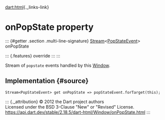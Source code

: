 [dart:html](../../dart-html/dart-html-library){._links-link}

onPopState property
===================

::: {#getter .section .multi-line-signature}
[Stream](../../dart-async/stream-class)\<[PopStateEvent](../popstateevent-class)\>
onPopState

::: {.features}
override
:::
:::

Stream of `popstate` events handled by this [Window](../window-class).

Implementation {#source}
--------------

``` {.language-dart data-language="dart"}
Stream<PopStateEvent> get onPopState => popStateEvent.forTarget(this);
```

::: {._attribution}
© 2012 the Dart project authors\
Licensed under the BSD 3-Clause \"New\" or \"Revised\" License.\
<https://api.dart.dev/stable/2.18.5/dart-html/Window/onPopState.html>
:::
